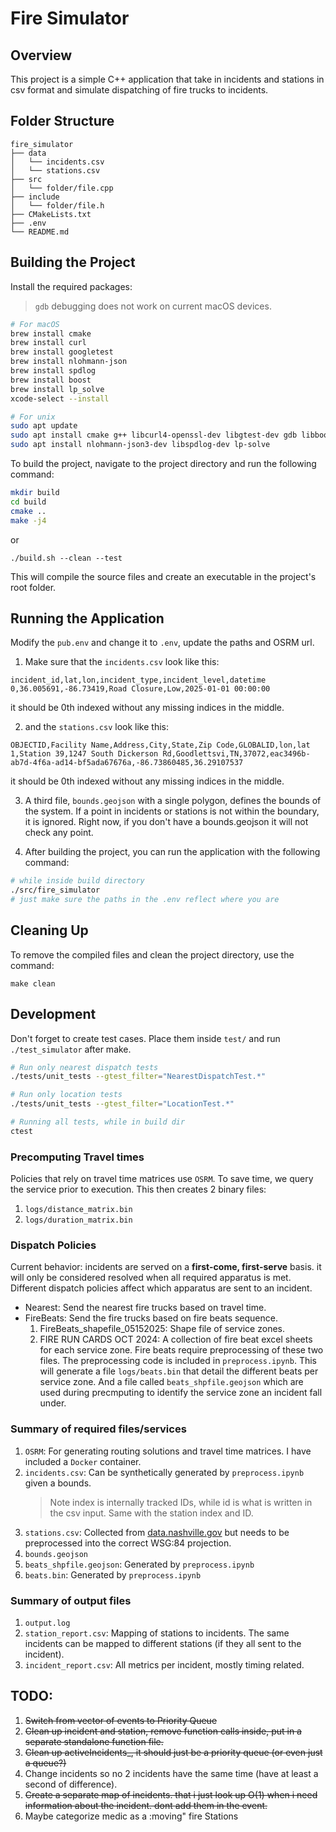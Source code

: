# Fire Simulator

## Overview
This project is a simple C++ application that take in incidents and stations in csv format and simulate dispatching of fire trucks to incidents.

## Folder Structure
```
fire_simulator
├── data
│   └── incidents.csv
│   └── stations.csv
├── src
│   └── folder/file.cpp
├── include
│   └── folder/file.h
├── CMakeLists.txt
├── .env
└── README.md
```

## Building the Project
Install the required packages:
> `gdb` debugging does not work on current macOS devices.
```bash
# For macOS
brew install cmake
brew install curl
brew install googletest
brew install nlohmann-json
brew install spdlog
brew install boost
brew install lp_solve
xcode-select --install

# For unix
sudo apt update
sudo apt install cmake g++ libcurl4-openssl-dev libgtest-dev gdb libboost-all-dev
sudo apt install nlohmann-json3-dev libspdlog-dev lp-solve
```

To build the project, navigate to the project directory and run the following command:

```bash
mkdir build
cd build
cmake ..
make -j4
```
or
```
./build.sh --clean --test
```

This will compile the source files and create an executable in the project's root folder.

## Running the Application
Modify the `pub.env` and change it to `.env`, update the paths and OSRM url.

1. Make sure that the `incidents.csv` look like this:
```csv
incident_id,lat,lon,incident_type,incident_level,datetime
0,36.005691,-86.73419,Road Closure,Low,2025-01-01 00:00:00
```
it should be 0th indexed without any missing indices in the middle.

2. and the `stations.csv` look like this:
```
OBJECTID,Facility Name,Address,City,State,Zip Code,GLOBALID,lon,lat
1,Station 39,1247 South Dickerson Rd,Goodlettsvi,TN,37072,eac3496b-ab7d-4f6a-ad14-bf5ada67676a,-86.73860485,36.29107537
```
it should be 0th  indexed without any missing indices in the middle.

3. A third file, `bounds.geojson` with a single polygon, defines the bounds of the system. If a point in incidents or stations is not within the boundary, it is ignored.
Right now, if you don't have a bounds.geojson it will not check any point.

4. After building the project, you can run the application with the following command:
```bash
# while inside build directory 
./src/fire_simulator
# just make sure the paths in the .env reflect where you are
```

## Cleaning Up
To remove the compiled files and clean the project directory, use the command:

```
make clean
```

## Development
Don't forget to create test cases. Place them inside `test/` and run `./test_simulator` after make.

```bash
# Run only nearest dispatch tests
./tests/unit_tests --gtest_filter="NearestDispatchTest.*"

# Run only location tests
./tests/unit_tests --gtest_filter="LocationTest.*"

# Running all tests, while in build dir
ctest
```

### Precomputing Travel times

Policies that rely on travel time matrices use `OSRM`. To save time, we query the service prior to execution. This then creates 2 binary files: 
1. `logs/distance_matrix.bin`
2. `logs/duration_matrix.bin`

### Dispatch Policies
Current behavior: incidents are served on a **first-come, first-serve** basis. it will only be considered resolved when all required apparatus is met.
Different dispatch policies affect which apparatus are sent to an incident.
* Nearest: Send the nearest fire trucks based on travel time.
* FireBeats: Send the fire trucks based on fire beats sequence.
    1. FireBeats_shapefile_05152025: Shape file of service zones.
    2. FIRE RUN CARDS OCT 2024: A collection of fire beat excel sheets for each service zone.
    Fire beats require preprocessing of these two files. The preprocessing code is included in `preprocess.ipynb`. This will generate a file `logs/beats.bin` that detail the different beats per service zone. And a file called `beats_shpfile.geojson` which are used during precmputing to identify the service zone an incident fall under.
    
### Summary of required files/services
1. `OSRM`: For generating routing solutions and travel time matrices. I have included a `Docker` container.
1. `incidents.csv`: Can be synthetically generated by `preprocess.ipynb` given a bounds.
    > Note index is internally tracked IDs, while id is what is written in the csv input. Same with the station index and ID.
2. `stations.csv`: Collected from [data.nashville.gov](https://data.nashville.gov/datasets/Nashville::fire-stations/explore?location=36.180107%2C-86.792213%2C10.04&showTable=true) but needs to be preprocessed into the correct WSG:84 projection.
3. `bounds.geojson`
4. `beats_shpfile.geojson`: Generated by `preprocess.ipynb`
5. `beats.bin`: Generated by `preprocess.ipynb`

### Summary of output files
1. `output.log`
2. `station_report.csv`: Mapping of stations to incidents. The same incidents can be mapped to different stations (if they all sent to the incident).
3. `incident_report.csv`: All metrics per incident, mostly timing related.

## TODO:
1. ~~Switch from vector of events to Priority Queue~~
2. ~~Clean up incident and station, remove function calls inside, put in a separate standalone function file.~~
3. ~~Clean up activeIncidents_, it should just be a priority queue (or even just a queue?)~~
4. Change incidents so no 2 incidents have the same time (have at least a second of difference).
5. ~~Create a separate map of incidents. that i just look up O(1) when i need information about the incident. dont add them in the event.~~
6. Maybe categorize medic as a :moving" fire Stations